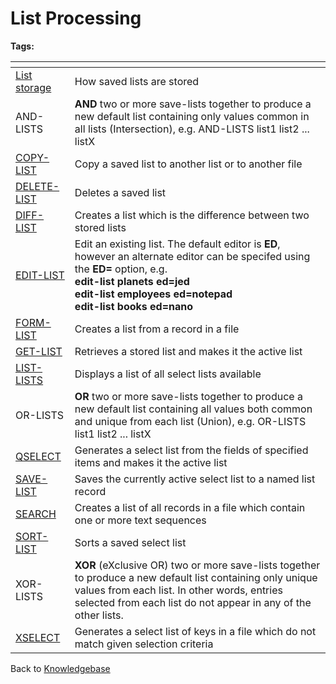 # List Processing

<PageHeader />

**Tags:**
<badge text='lists' vertical='middle' />

| <!----> | <!----> |
| --- | --- |
| [List storage](./../list-storage) | How saved lists are stored |
| AND-LISTS | **AND** two or more save-lists together to produce a new default list containing only values common in all lists (Intersection), e.g. AND-LISTS list1 list2 ... listX |
| [COPY-LIST](./../copy-list) | Copy a saved list to another list or to another file |
| [DELETE-LIST](./../delete-list) | Deletes a saved list |
| [DIFF-LIST](./../diff-list) | Creates a list which is the difference between two stored lists |
| [EDIT-LIST](./../edit-list) | Edit an existing list. The default editor is **ED**, however an alternate editor can be specifed using the **ED=** option, e.g.<br>**edit-list planets ed=jed<br> edit-list employees ed=notepad<br>edit-list books ed=nano** |
| [FORM-LIST](./../form-list) | Creates a list from a record in a file |
| [GET-LIST](./../get-list) | Retrieves a stored list and makes it the active list |
| [LIST-LISTS](./../list-lists) | Displays a list of all select lists available |
| OR-LISTS | **OR** two or more save-lists together to produce a new default list containing all values both common and unique from each list (Union), e.g. OR-LISTS list1 list2 ... listX |
| [QSELECT](./../qselect) | Generates a select list from the fields of specified items and makes it the active list |
| [SAVE-LIST](./../save-list) | Saves the currently active select list to a named list record |
| [SEARCH](./../search) | Creates a list of all records in a file which contain one or more text sequences |
| [SORT-LIST](./../sort-list) | Sorts a saved select list |
| XOR-LISTS | **XOR** (eXclusive OR) two or more save-lists together to produce a new default list containing only unique values from each list. In other words, entries selected from each list do not appear in any of the other lists. |
| [XSELECT](./../xselect) | Generates a select list of keys in a file which do not match given selection criteria |

Back to [Knowledgebase](./../../README.md)

